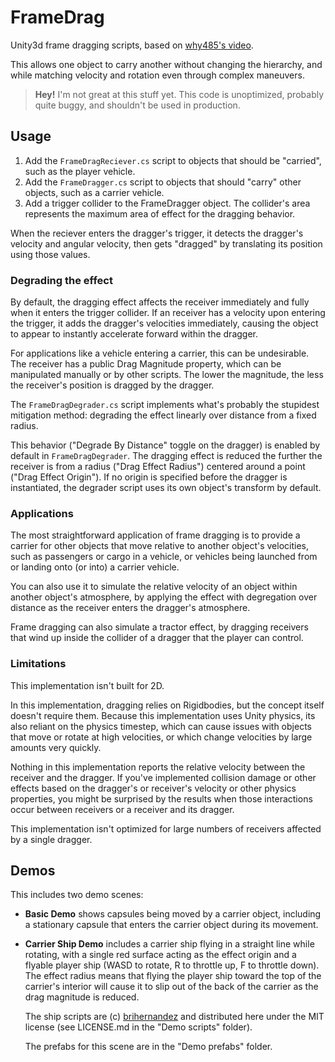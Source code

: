 # FrameDrag

Unity3d frame dragging scripts, based on [why485's video](https://www.youtube.com/watch?v=1VFXQXjmdIk).

This allows one object to carry another without changing the hierarchy, and while matching velocity and rotation even through complex maneuvers.

> **Hey!** I'm not great at this stuff yet. This code is unoptimized, probably quite buggy, and shouldn't be used in production.

## Usage

1.  Add the `FrameDragReciever.cs` script to objects that should be "carried", such as the player vehicle.
1.  Add the `FrameDragger.cs` script to objects that should "carry" other objects, such as a carrier vehicle.
1.  Add a trigger collider to the FrameDragger object. The collider's area represents the maximum area of effect for the dragging behavior.

When the reciever enters the dragger's trigger, it detects the dragger's velocity and angular velocity, then gets "dragged" by translating its position using those values.

### Degrading the effect

By default, the dragging effect affects the receiver immediately and fully when it enters the trigger collider. If an receiver has a velocity upon entering the trigger, it adds the dragger's velocities immediately, causing the object to appear to instantly accelerate forward within the dragger.

For applications like a vehicle entering a carrier, this can be undesirable. The receiver has a public Drag Magnitude property, which can be manipulated manually or by other scripts. The lower the magnitude, the less the receiver's position is dragged by the dragger.

The `FrameDragDegrader.cs` script implements what's probably the stupidest mitigation method: degrading the effect linearly over distance from a fixed radius.

This behavior ("Degrade By Distance" toggle on the dragger) is enabled by default in `FrameDragDegrader`. The dragging effect is reduced the further the receiver is from a radius ("Drag Effect Radius") centered around a point ("Drag Effect Origin"). If no origin is specified before the dragger is instantiated, the degrader script uses its own object's transform by default.

### Applications

The most straightforward application of frame dragging is to provide a carrier for other objects that move relative to another object's velocities, such as passengers or cargo in a vehicle, or vehicles being launched from or landing onto (or into) a carrier vehicle.

You can also use it to simulate the relative velocity of an object within another object's atmosphere, by applying the effect with degregation over distance as the receiver enters the dragger's atmosphere.

Frame dragging can also simulate a tractor effect, by dragging receivers that wind up inside the collider of a dragger that the player can control.

### Limitations

This implementation isn't built for 2D.

In this implementation, dragging relies on Rigidbodies, but the concept itself doesn't require them. Because this implementation uses Unity physics, its also reliant on the physics timestep, which can cause issues with objects that move or rotate at high velocities, or which change velocities by large amounts very quickly.

Nothing in this implementation reports the relative velocity between the receiver and the dragger. If you've implemented collision damage or other effects based on the dragger's or receiver's velocity or other physics properties, you might be surprised by the results when those interactions occur between receivers or a receiver and its dragger.

This implementation isn't optimized for large numbers of receivers affected by a single dragger.

## Demos

This includes two demo scenes:

-   **Basic Demo** shows capsules being moved by a carrier object, including a stationary capsule that enters the carrier object during its movement.

-   **Carrier Ship Demo** includes a carrier ship flying in a straight line while rotating, with a single red surface acting as the effect origin and a flyable player ship (WASD to rotate, R to throttle up, F to throttle down). The effect radius means that flying the player ship toward the top of the carrier's interior will cause it to slip out of the back of the carrier as the drag magnitude is reduced.

    The ship scripts are (c) [brihernandez](https://github.com/brihernandez/ArcadeSpaceFlightExample/) and distributed here under the MIT license (see LICENSE.md in the "Demo scripts" folder).

    The prefabs for this scene are in the "Demo prefabs" folder.